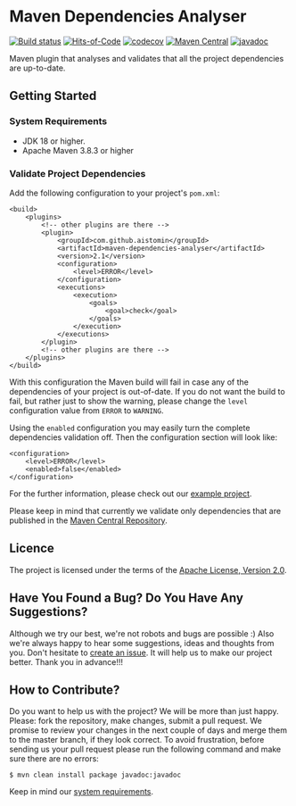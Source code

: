 # Maven Dependencies Analyser

[![Build status](https://ci.appveyor.com/api/projects/status/rt0ocf631xx6yeab/branch/master?svg=true)](https://ci.appveyor.com/project/aistomin/maven-dependencies-analyser/branch/master)
[![Hits-of-Code](https://hitsofcode.com/github/aistomin/maven-dependencies-analyser)](https://hitsofcode.com/view/github/aistomin/maven-dependencies-analyser)
[![codecov](https://codecov.io/gh/aistomin/maven-dependencies-analyser/branch/master/graph/badge.svg)](https://codecov.io/gh/aistomin/maven-dependencies-analyser)
[![Maven Central](https://maven-badges.herokuapp.com/maven-central/com.github.aistomin/maven-dependencies-analyser/badge.svg)](https://maven-badges.herokuapp.com/maven-central/com.github.aistomin/maven-dependencies-analyser)
[![javadoc](https://javadoc.io/badge2/com.github.aistomin/maven-dependencies-analyser/javadoc.svg)](https://javadoc.io/doc/com.github.aistomin/maven-dependencies-analyser)

Maven plugin that analyses and validates that all the project dependencies are
 up-to-date.

## Getting Started

### System Requirements

 - JDK 18 or higher.
 - Apache Maven 3.8.3 or higher
 
### Validate Project Dependencies

Add the following configuration to your project's `pom.xml`:

```maven
<build>
    <plugins>
        <!-- other plugins are there -->
        <plugin>
            <groupId>com.github.aistomin</groupId>
            <artifactId>maven-dependencies-analyser</artifactId>
            <version>2.1</version>
            <configuration>
                <level>ERROR</level>
            </configuration>
            <executions>
                <execution>
                    <goals>
                        <goal>check</goal>
                    </goals>
                </execution>
            </executions>
        </plugin>
        <!-- other plugins are there -->
    </plugins>
</build>
```

With this configuration the Maven build will fail in case any of the 
dependencies of your project is out-of-date. If you do not want the build to
 fail, but rather just to show the warning, please change the ```level``` 
 configuration value from ```ERROR``` to ```WARNING```.

Using the ```enabled``` configuration you may easily turn the complete 
dependencies validation off. Then the configuration section will look like:
```
<configuration>
    <level>ERROR</level>
    <enabled>false</enabled>
</configuration>
```
  
For the further information, please check out our 
[example project](https://github.com/aistomin/maven-dependencies-analyser-examples).

Please keep in mind that currently we validate only dependencies that are 
published in the [Maven Central Repository](https://search.maven.org/).
  
## Licence

The project is licensed under the terms of the 
[Apache License, Version 2.0](http://www.apache.org/licenses/LICENSE-2.0.html).

## Have You Found a Bug? Do You Have Any Suggestions?

Although we try our best, we're not robots and bugs are possible :) Also we're
always happy to hear some suggestions, ideas and thoughts from you. Don't
 hesitate to [create an issue](https://github.com/aistomin/maven-dependencies-analyser/issues/new). 
It will help us to make our project better. Thank you in advance!!!

## How to Contribute?

Do you want to help us with the project? We will be more than just happy. 
Please: fork the repository, make changes, submit a pull request. We promise
to review your changes in the next couple of days and merge them to the master
branch, if they look correct. To avoid frustration, before sending us your pull
request please run the following command and make sure there are no errors:

```
$ mvn clean install package javadoc:javadoc
```

Keep in mind our [system requirements](#system-requirements).
